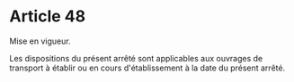 # Article 48

Mise en vigueur.

Les dispositions du présent arrêté sont applicables aux ouvrages de transport à établir ou en cours d'établissement à la date du présent arrêté.
